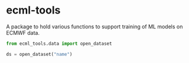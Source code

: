 # ecml-tools

A package to hold various functions to support training of ML models on ECMWF data.

```python
from ecml_tools.data import open_dataset

ds = open_dataset("name")


```
